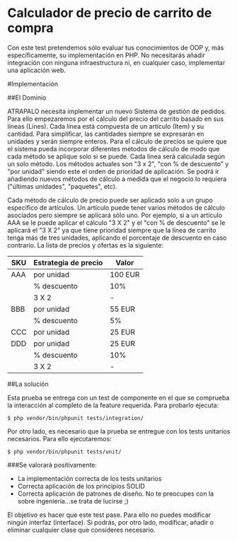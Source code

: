 Calculador de precio de carrito de compra
=========================================

Con este test pretendemos sólo evaluar tus conocimientos de OOP y, más específicamente, su implementación en PHP. No necesitarás añadir integración con ninguna infraestructura ni, en cualquier caso, implementar una aplicación web.

#Implementación

##El Dominio

ATRAPALO necesita implementar un nuevo Sistema de gestión de pedidos. Para ello empezaremos por el cálculo del precio del carrito basado en sus líneas (Lines).
Cada línea está compuesta de un artículo (Item) y su cantidad. Para simplificar, las cantidades siempre se expresarán en unidades y serán siempre enteros.
Para el cálculo de precios se quiere que el sistema pueda incorporar diferentes métodos de cálculo de modo que cada método se aplique solo si se puede.
Cada línea será calculada según un solo método. Los métodos actuales son "3 x 2", "con % de descuento" y "por unidad" siendo este el orden de prioridad de aplicación. Se podrá ir añadiendo nuevos métodos de cálculo
a medida que el negocio lo requiera ("últimas unidades", "paquetes", etc).

Cada método de cálculo de precio puede ser aplicado solo a un grupo específico de artículos. Un artículo puede tener varios métodos de cálculo asociados pero siempre se aplicará sólo uno.
Por ejemplo, si a un artículo AAA se le puede aplicar el cálculo "3 X 2" y el "con % de descuento" se le aplicará el "3 X 2" ya que tiene prioridad siempre que la línea de carrito tenga más de tres unidades, aplicando el porcentaje de descuento en caso contrario.
La lista de precios y ofertas es la siguiente:


|SKU|Estrategia de precio|Valor|
|---|---|---|
|AAA|por unidad|100 EUR|
||% descuento|10%|
||3 X 2| - |
|BBB|por unidad|55 EUR|
||% descuento|5%|
|CCC|por unidad|25 EUR|
|DDD|por unidad|25 EUR|
||% descuento|10%|
||3 X 2| - |


##La solución

Esta prueba se entrega con un test de componente en el que se comprueba la interacción al completo de la feature requerida. Para probarlo ejecuta:

```$ php vendor/bin/phpunit tests/integration/ ```

Por otro lado, es necesario que la prueba se entregue con los tests unitarios necesarios. Para ello ejecutaremos:

```$ php vendor/bin/phpunit tests/unit/ ```

###Se valorará positivamente:

* La implementación correcta de los tests unitarios
* Correcta aplicación de los principios SOLID
* Correcta aplicación de patrones de diseño. No te preocupes con la sobre ingeniería...se trata de lucirse ;)

El objetivo es hacer que este test pase. Para ello no puedes modificar ningún interfaz (interface). Si podrás, por otro lado, modificar, añadir o eliminar cualquier clase que consideres necesario.

